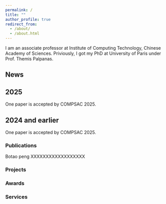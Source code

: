```yaml
---
permalink: /
title: ""
author_profile: true
redirect_from: 
  - /about/
  - /about.html
---
```

I am an associate professor at Institute of Computing Technology, Chinese Academy of Sciences.
Priviously, I got my PhD at University of Paris under Prof. Themis Palpanas.
<section id="news">


News
========

2025
--------
One paper is accepted by COMPSAC 2025.

2024 and earlier
----------

One paper is accepted by COMPSAC 2025.
<section id="publications">


Publications
=======

Botao peng XXXXXXXXXXXXXXXXXX



Projects
=======



Awards
=======

Services
=======

